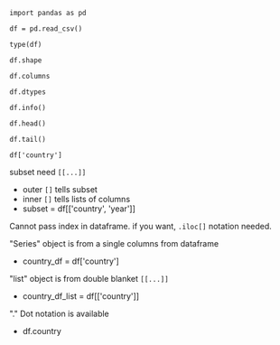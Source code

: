 `import pandas as pd`

`df = pd.read_csv()`

`type(df)`

`df.shape`

`df.columns`

`df.dtypes`

`df.info()`

`df.head()`

`df.tail()`

`df['country']`

subset need `[[...]]`
- outer `[]` tells subset
- inner `[]` tells lists of columns
- subset = df[['country', 'year']]

Cannot pass index in dataframe.  if you want, `.iloc[]` notation needed.

"Series" object is from a single columns from dataframe
- country_df = df['country']

"list" object is from double blanket `[[...]]`
- country_df_list = df[['country']]

"." Dot notation is available
- df.country

